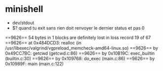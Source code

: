 # minishell
- dev/stdout
- $? quand tu exit sans rien doit renvoyer le dernier status et pas 0

==9626== 54 bytes in 1 blocks are definitely lost in loss record 19 of 67
==9626==    at 0x484DCD3: realloc (in /usr/libexec/valgrind/vgpreload_memcheck-amd64-linux.so)
==9626==    by 0x49CC7BC: getcwd (getcwd.c:86)
==9626==    by 0x10B19C: exec_builtin (builtin.c:30)
==9626==    by 0x109768: do_exec (main.c:86)
==9626==    by 0x10989F: main (main.c:122)